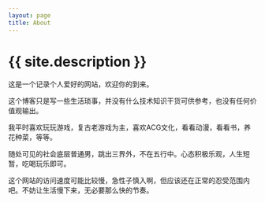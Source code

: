 ```yaml
---
layout: page
title: About
---
```


<h1 class="post-title">{{ site.description }}</h1>

这是一个记录个人爱好的网站，欢迎你的到来。

这个博客只是写一些生活琐事，并没有什么技术知识干货可供参考，也没有任何价值观输出。

我平时喜欢玩玩游戏，复古老游戏为主，喜欢ACG文化，看看动漫，看看书，养花种菜，等等。

随处可见的社会底层普通男，跳出三界外，不在五行中。心态积极乐观，人生短暂，吃喝玩乐即可。

这个网站的访问速度可能比较慢，急性子慎入啊，但应该还在正常的忍受范围内吧。不妨让生活慢下来，无必要那么快的节奏。
